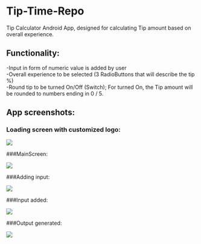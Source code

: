 # Tip-Time-Repo
Tip Calculator Android App, designed for calculating Tip amount based on overall experience.
## Functionality:
-Input in form of numeric value is added by user  
-Overall experience to be selected (3 RadioButtons that will describe the tip %)  
-Round tip to be turned On/Off (Switch); For turned On, the Tip amount will be rounded to numbers ending in 0 / 5.  

## App screenshots:
### Loading screen with customized logo:               

![](https://github.com/GeorgeCiuca/Tip-Time-Repo/blob/master/AppImages/LoadingScreen.png)

###MainScreen: 

![](https://github.com/GeorgeCiuca/Tip-Time-Repo/blob/master/AppImages/MainScreen.png)

###Adding input: 

![](https://github.com/GeorgeCiuca/Tip-Time-Repo/blob/master/AppImages/AddingInput.png)

###Input added: 

![](https://github.com/GeorgeCiuca/Tip-Time-Repo/blob/master/AppImages/InputAdded.png)

###Output generated: 

![](https://github.com/GeorgeCiuca/Tip-Time-Repo/blob/master/AppImages/OutputGenerated.png)
